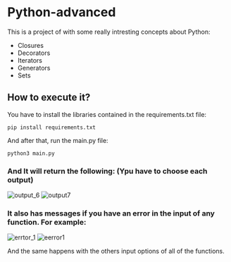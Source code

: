 # Python-advanced
This is a project of with some really intresting concepts about Python:
* Closures
* Decorators
* Iterators
* Generators
* Sets

## How to execute it?
You have to install the libraries contained in the requirements.txt file:

`pip install requirements.txt`

And after that,  run the main.py file:

`python3 main.py`

### And It will return the following: (Ypu have to choose each output)

![output_6](https://user-images.githubusercontent.com/71539596/133342497-e073f248-d4d0-4ebc-a267-6adc5e102f43.png)
![output7](https://user-images.githubusercontent.com/71539596/133342531-0b317459-c18b-4b33-a08a-45a330349464.png)



### It also has messages if you have an error in the input of any function. For example:
![errtor_1](https://user-images.githubusercontent.com/71539596/133342825-4e897de3-edbd-4fd7-87f0-26a9b8a13a03.png)
![eerror1](https://user-images.githubusercontent.com/71539596/133342829-b180cf9b-732b-4793-8c19-eda0e572da95.png)

And the same happens with the others input options of all of the functions.





